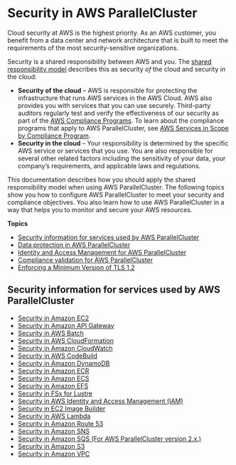# Security in AWS ParallelCluster<a name="security"></a>

Cloud security at AWS is the highest priority\. As an AWS customer, you benefit from a data center and network architecture that is built to meet the requirements of the most security\-sensitive organizations\.

Security is a shared responsibility between AWS and you\. The [shared responsibility model](http://aws.amazon.com/compliance/shared-responsibility-model/) describes this as security *of* the cloud and security *in* the cloud:
+ **Security of the cloud** – AWS is responsible for protecting the infrastructure that runs AWS services in the AWS Cloud\. AWS also provides you with services that you can use securely\. Third\-party auditors regularly test and verify the effectiveness of our security as part of the [AWS Compliance Programs](http://aws.amazon.com/compliance/programs/)\. To learn about the compliance programs that apply to AWS ParallelCluster, see [AWS Services in Scope by Compliance Program](http://aws.amazon.com/compliance/services-in-scope/)\.
+ **Security in the cloud** – Your responsibility is determined by the specific AWS service or services that you use\. You are also responsible for several other related factors including the sensitivity of your data, your company’s requirements, and applicable laws and regulations\. 

This documentation describes how you should apply the shared responsibility model when using AWS ParallelCluster\. The following topics show you how to configure AWS ParallelCluster to meet your security and compliance objectives\. You also learn how to use AWS ParallelCluster in a way that helps you to monitor and secure your AWS resources\.

**Topics**
+ [Security information for services used by AWS ParallelCluster](#security-seealso)
+ [Data protection in AWS ParallelCluster](data-protection.md)
+ [Identity and Access Management for AWS ParallelCluster](security-iam.md)
+ [Compliance validation for AWS ParallelCluster](security-compliance-validation.md)
+ [Enforcing a Minimum Version of TLS 1\.2](security-enforcing-tls.md)

## Security information for services used by AWS ParallelCluster<a name="security-seealso"></a>
+ [Security in Amazon EC2](https://docs.aws.amazon.com/AWSEC2/latest/UserGuide/ec2-security.html)
+ [Security in Amazon API Gateway](https://docs.aws.amazon.com/apigateway/latest/developerguide/security.html)
+ [Security in AWS Batch](https://docs.aws.amazon.com/batch/latest/userguide/security.html)
+ [Security in AWS CloudFormation](https://docs.aws.amazon.com/AWSCloudFormation/latest/UserGuide/security.html)
+ [Security in Amazon CloudWatch](https://docs.aws.amazon.com/AmazonCloudWatch/latest/monitoring/security.html)
+ [Security in AWS CodeBuild](https://docs.aws.amazon.com/codebuild/latest/userguide/security.html)
+ [Security in Amazon DynamoDB](https://docs.aws.amazon.com/amazondynamodb/latest/developerguide/security.html)
+ [Security in Amazon ECR](https://docs.aws.amazon.com/AmazonECR/latest/userguide/security.html)
+ [Security in Amazon ECS](https://docs.aws.amazon.com/AmazonECS/latest/developerguide/security.html)
+ [Security in Amazon EFS](https://docs.aws.amazon.com/efs/latest/ug/security-considerations.html)
+ [Security in FSx for Lustre](https://docs.aws.amazon.com/fsx/latest/LustreGuide/security.html)
+ [Security in AWS Identity and Access Management \(IAM\) ](https://docs.aws.amazon.com/IAM/latest/UserGuide/security.html)
+ [Security in EC2 Image Builder](https://docs.aws.amazon.com/imagebuilder/latest/userguide/image-builder-security.html)
+ [Security in AWS Lambda](https://docs.aws.amazon.com/lambda/latest/dg/lambda-security.html)
+ [Security in Amazon Route 53 ](https://docs.aws.amazon.com/Route53/latest/DeveloperGuide/security.html)
+ [Security in Amazon SNS](https://docs.aws.amazon.com/sns/latest/dg/sns-security.html)
+ [Security in Amazon SQS \(For AWS ParallelCluster version 2\.x\.\)](https://docs.aws.amazon.com/AWSSimpleQueueService/latest/SQSDeveloperGuide/sqs-security.html)
+ [Security in Amazon S3](https://docs.aws.amazon.com/AmazonS3/latest/dev/security.html)
+ [Security in Amazon VPC](https://docs.aws.amazon.com/vpc/latest/userguide/security.html)